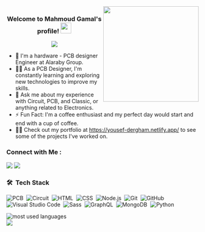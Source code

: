 
<img width="250" align="right" src="https://user-images.githubusercontent.com/96796504/237044000-d884217e-a9ea-4029-a797-9716e1e820b0.gif">

<h3 align="center">
  Welcome to Mahmoud Gamal's profile!
  <img src="https://media.giphy.com/media/hvRJCLFzcasrR4ia7z/giphy.gif" width="28">
</h3>

<!-- Typing SVG by DenverCoder1 - https://github.com/DenverCoder1/readme-typing-svg -->
<p align="center">
  <a href="https://github.com/DenverCoder1/readme-typing-svg"><img src="https://readme-typing-svg.herokuapp.com/?lines=Hardware-Engineer%20PCB%20Designer;Always%20learning%20new%20things&font=Fira%20Code&center=true&width=440&height=45&color=f75c7e&vCenter=true&size=22"></a>
</p> 

- 🏢 I'm a hardware - PCB designer Engineer at Alaraby Group.
- 👨‍💻 As a PCB Designer, I'm constantly learning and exploring new technologies to improve my skills.
- 💬 Ask me about my experience with Circuit, PCB, and Classic, or anything related to Electronics.
- ⚡ Fun Fact: I'm a coffee enthusiast and my perfect day would start and end with a cup of coffee.
- 👨‍💻 Check out my portfolio at https://yousef-dergham.netlify.app/ to see some of the projects I've worked on.


### Connect with Me :

<a href="https://www.linkedin.com/in/mhmwd8383/" target="_blank"><img src="https://img.shields.io/badge/-Mahmoud%20Gamal-0077B5?style=for-the-badge&logo=Linkedin&logoColor=white"/></a>
<a href="https://t.me/mhmwd401" target="_blank"><img src="https://img.shields.io/badge/-Mahmoud%20Gamal-0077B5?style=for-the-badge&logo=Telegram&logoColor=white"/></a>
### 🛠 &nbsp;Tech Stack
![PCB](https://img.shields.io/badge/-PCB-05122A?style=flat&logo=PCB)&nbsp;
![Circuit](https://img.shields.io/badge/-Circuit-05122A?style=flat&logo=Circuit)&nbsp;
![HTML](https://img.shields.io/badge/-HTML-05122A?style=flat&logo=HTML5)&nbsp;
![CSS](https://img.shields.io/badge/-CSS-05122A?style=flat&logo=CSS3&logoColor=1572B6)&nbsp;
![Node.js](https://img.shields.io/badge/-Node.js-05122A?style=flat&logo=node.js&logoColor=339933)&nbsp;
![Git](https://img.shields.io/badge/-Git-05122A?style=flat&logo=git)&nbsp;
![GitHub](https://img.shields.io/badge/-GitHub-05122A?style=flat&logo=github)&nbsp;
![Visual Studio Code](https://img.shields.io/badge/-Visual%20Studio%20Code-05122A?style=flat&logo=visual-studio-code&logoColor=007ACC)&nbsp;
![Sass](https://img.shields.io/badge/-Sass-05122A?style=flat&logo=sass)&nbsp;
![GraphQL](https://img.shields.io/badge/-GraphQL-05122A?style=flat&logo=GraphQL)&nbsp;
![MongoDB](https://img.shields.io/badge/-MongoDB-05122A?style=flat&logo=MongoDB)&nbsp;
![Python](https://img.shields.io/badge/-Python%20-05122A?style=flat&logo=python)&nbsp;




<img align="left" src="https://github-readme-stats.vercel.app/api/top-langs?username=yousefdergham&show_icons=true&locale=en&layout=compact&theme=radical" alt="most used languages" />
<br>
<a href="https://komarev.com/ghpvc/?username=yousefdergham&style=for-the-badge">
    <img src="https://komarev.com/ghpvc/?username=yousefdergham&style=for-the-badge">
</a>

